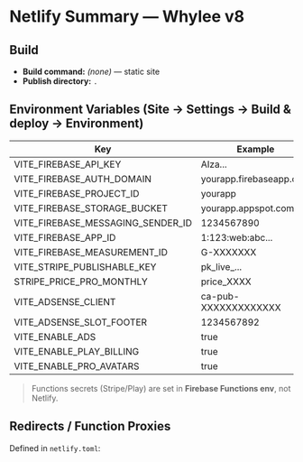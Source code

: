 # Netlify Summary — Whylee v8

## Build
- **Build command:** *(none)* — static site
- **Publish directory:** `.`

## Environment Variables (Site → Settings → Build & deploy → Environment)
| Key | Example |
|-----|---------|
| VITE_FIREBASE_API_KEY | AIza... |
| VITE_FIREBASE_AUTH_DOMAIN | yourapp.firebaseapp.com |
| VITE_FIREBASE_PROJECT_ID | yourapp |
| VITE_FIREBASE_STORAGE_BUCKET | yourapp.appspot.com |
| VITE_FIREBASE_MESSAGING_SENDER_ID | 1234567890 |
| VITE_FIREBASE_APP_ID | 1:123:web:abc... |
| VITE_FIREBASE_MEASUREMENT_ID | G-XXXXXXX |
| VITE_STRIPE_PUBLISHABLE_KEY | pk_live_... |
| STRIPE_PRICE_PRO_MONTHLY | price_XXXX |
| VITE_ADSENSE_CLIENT | ca-pub-XXXXXXXXXXXXX |
| VITE_ADSENSE_SLOT_FOOTER | 1234567892 |
| VITE_ENABLE_ADS | true |
| VITE_ENABLE_PLAY_BILLING | true |
| VITE_ENABLE_PRO_AVATARS | true |

> Functions secrets (Stripe/Play) are set in **Firebase Functions env**, not Netlify.

## Redirects / Function Proxies
Defined in `netlify.toml`:

